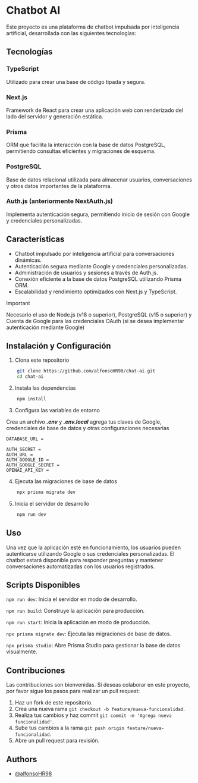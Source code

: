 # Chatbot AI

Este proyecto es una plataforma de chatbot impulsada por inteligencia artificial, desarrollada con las siguientes tecnologías:

## Tecnologías

### TypeScript

Utilizado para crear una base de código tipada y segura.

### Next.js

Framework de React para crear una aplicación web con renderizado del lado del servidor y generación estática.

### Prisma

ORM que facilita la interacción con la base de datos PostgreSQL, permitiendo consultas eficientes y migraciones de esquema.

### PostgreSQL

Base de datos relacional utilizada para almacenar usuarios, conversaciones y otros datos importantes de la plataforma.

### Auth.js (anteriormente NextAuth.js)

Implementa autenticación segura, permitiendo inicio de sesión con Google y credenciales personalizadas.

## Características

- Chatbot impulsado por inteligencia artificial para conversaciones dinámicas.
- Autenticación segura mediante Google y credenciales personalizadas.
- Administración de usuarios y sesiones a través de Auth.js.
- Conexión eficiente a la base de datos PostgreSQL utilizando Prisma ORM.
- Escalabilidad y rendimiento optimizados con Next.js y TypeScript.

> [!IMPORTANT]
> Necesario el uso de Node.js (v18 o superior), PostgreSQL (v15 o superior) y Cuenta de Google para las credenciales OAuth (si se desea implementar autenticación mediante Google)

## Instalación y Configuración

1. Clona este repositorio

```bash
    git clone https://github.com/alfonsoHR98/chat-ai.git
    cd chat-ai
```

2. Instala las dependencias

```bash
    npm install
```

3. Configura las variables de entorno

Crea un archivo **_.env_** y **_.env.local_** agrega tus claves de Google, credenciales de base de datos y otras configuraciones necesarias

```.env
DATABASE_URL =
```

```.env.local
AUTH_SECRET =
AUTH_URL =
AUTH_GOOGLE_ID =
AUTH_GOOGLE_SECRET =
OPENAI_API_KEY =
```

4. Ejecuta las migraciones de base de datos

```bash
    npx prisma migrate dev
```

5. Inicia el servidor de desarrollo

```bash
    npm run dev
```

## Uso

Una vez que la aplicación esté en funcionamiento, los usuarios pueden autenticarse utilizando Google o sus credenciales personalizadas. El chatbot estará disponible para responder preguntas y mantener conversaciones automatizadas con los usuarios registrados.

## Scripts Disponibles

`npm run dev`: Inicia el servidor en modo de desarrollo.

`npm run build`: Construye la aplicación para producción.

`npm run start`: Inicia la aplicación en modo de producción.

`npx prisma migrate dev`: Ejecuta las migraciones de base de datos.

`npx prisma studio`: Abre Prisma Studio para gestionar la base de datos visualmente.

## Contribuciones

Las contribuciones son bienvenidas. Si deseas colaborar en este proyecto, por favor sigue los pasos para realizar un pull request:

1. Haz un fork de este repositorio.
2. Crea una nueva rama `git checkout -b feature/nueva-funcionalidad`.
3. Realiza tus cambios y haz commit `git commit -m 'Agrega nueva funcionalidad'`.
4. Sube tus cambios a la rama `git push origin feature/nueva-funcionalidad`.
5. Abre un pull request para revisión.

## Authors

- [@alfonsoHR98](https://www.github.com/alfonsoHR98)
